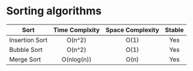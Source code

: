 # Sorting algorithms
  | Sort| Time Complxity|Space Complexity|Stable|
  | --------| :-----:| :----:| :----:|
  | Insertion Sort| O(n^2)|O(1)|Yes|
  | Bubble Sort| O(n^2)|O(1)|Yes|
  | Merge Sort | O(nlog(n))|O(n)|Yes|
